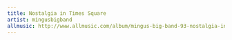 ```yaml
---
title: Nostalgia in Times Square
artist: mingusbigband
allmusic: http://www.allmusic.com/album/mingus-big-band-93-nostalgia-in-times-square-mw0000621883
---
```

